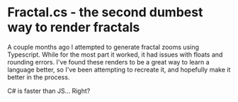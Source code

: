 # Fractal.cs - the second dumbest way to render fractals

A couple months ago I attempted to generate fractal zooms using Typescript. While for the most part it worked, it had issues with floats and rounding errors. I've found these renders to be a great way to learn a language better, so I've been attempting to recreate it, and hopefully make it better in the process.

C# is faster than JS... Right?
